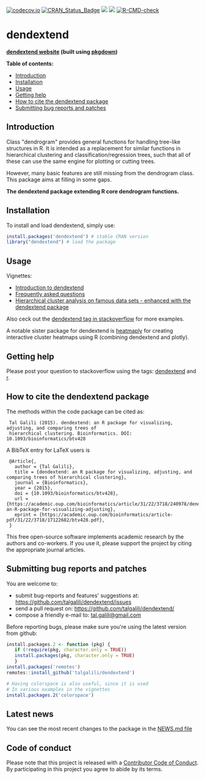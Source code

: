 <!-- badges: start -->
[![codecov.io](https://codecov.io/github/talgalili/dendextend/coverage.svg?branch=master)](https://app.codecov.io/github/talgalili/dendextend?branch=master)
[![CRAN_Status_Badge](https://www.r-pkg.org/badges/version/dendextend)](https://cran.r-project.org/package=dendextend)
![](https://cranlogs.r-pkg.org/badges/dendextend?color=yellow)
![](https://cranlogs.r-pkg.org/badges/grand-total/dendextend?color=yellowgreen)
[![R-CMD-check](https://github.com/talgalili/dendextend/actions/workflows/R-CMD-check.yaml/badge.svg)](https://github.com/talgalili/dendextend/actions/workflows/R-CMD-check.yaml)
<!-- badges: end -->

# dendextend

**[dendextend website](https://talgalili.github.io/dendextend/) (built using [pkgdown](https://pkgdown.r-lib.org/))**


**Table of contents:**

* [Introduction](#introduction)
* [Installation](#installation)
* [Usage](#usage)
* [Getting help](#getting-help)
* [How to cite the dendextend package](#how-to-cite-the-dendextend-package)
* [Submitting bug reports and patches](#submitting-bug-reports-and-patches)


## Introduction

Class "dendrogram" provides general functions for handling tree-like structures in R. It is intended as a replacement for similar functions in hierarchical clustering and classification/regression trees, such that all of these can use the same engine for plotting or cutting trees.

However, many basic features are still missing from the dendrogram class.  This package aims at filling in some gaps.

**The dendextend package extending R core dendrogram functions.**

## Installation

To install and load dendextend, simply use:

```r
install.packages('dendextend') # stable CRAN version
library("dendextend") # load the package
```

## Usage

Vignettes: 

* [Introduction to dendextend](https://talgalili.github.io/dendextend/articles/dendextend.html)
* [Frequently asked questions](https://talgalili.github.io/dendextend/articles/FAQ.html)
* [Hierarchical cluster analysis on famous data sets - enhanced with the dendextend package](https://talgalili.github.io/dendextend/articles/Cluster_Analysis.html)

Also ceck out the [dendextend tag in stackoverflow](https://stackoverflow.com/questions/tagged/dendextend) for more examples.

A notable sister package for dendextend is [heatmaply](https://talgalili.github.io/heatmaply/articles/heatmaply.html) for creating interactive cluster heatmaps using R (combining dendextend and plotly).

## Getting help

Please post your question to stackoverflow using the tags: [dendextend](https://stackoverflow.com/questions/tagged/dendextend) and [r](https://stackoverflow.com/questions/tagged/dendextend).


## How to cite the dendextend package

The methods within the code package can be cited as:

     Tal Galili (2015). dendextend: an R package for visualizing, adjusting, and comparing trees of
     hierarchical clustering. Bioinformatics. DOI: 10.1093/bioinformatics/btv428

A BibTeX entry for LaTeX users is

     @Article{,
       author = {Tal Galili},
       title = {dendextend: an R package for visualizing, adjusting, and comparing trees of hierarchical clustering},
       journal = {Bioinformatics},
       year = {2015},
       doi = {10.1093/bioinformatics/btv428},
       url = {https://academic.oup.com/bioinformatics/article/31/22/3718/240978/dendextend-an-R-package-for-visualizing-adjusting},
       eprint = {https://academic.oup.com/bioinformatics/article-pdf/31/22/3718/17122682/btv428.pdf},
     }

This free open-source software implements academic research by the authors and co-workers. If you use
it, please support the project by citing the appropriate journal articles.



## Submitting bug reports and patches

You are welcome to:

* submit bug-reports and features' suggestions at: <https://github.com/talgalili/dendextend/issues>
* send a pull request on: <https://github.com/talgalili/dendextend/>
* compose a friendly e-mail to: <tal.galili@gmail.com>

Before reporting bugs, please make sure you're using the latest version from github:

```R
install.packages.2 <- function (pkg) {
   if (!require(pkg, character.only = TRUE)) 
   install.packages(pkg, character.only = TRUE)
   }
install.packages('remotes')
remotes::install_github('talgalili/dendextend')

# Having colorspace is also useful, since it is used
# In various examples in the vignettes
install.packages.2('colorspace')
```

## Latest news

You can see the most recent changes to the package in the [NEWS.md file](https://talgalili.github.io/dendextend/news/index.html)



## Code of conduct

Please note that this project is released with a [Contributor Code of Conduct](https://github.com/talgalili/dendextend/blob/master/CONDUCT.md). By participating in this project you agree to abide by its terms.

